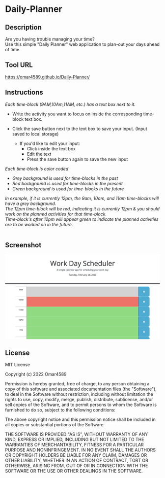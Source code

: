 # Daily-Planner

## Description

Are you having trouble managing your time?<br>
Use this simple "Daily Planner" web application to plan-out your days ahead of time.

## Tool URL

https://omar4589.github.io/Daily-Planner/

## Instructions

_Each time-block (9AM,10Am,11AM, etc.) has a text box next to it._

- Write the activity you want to focus on inside the corresponding time-block text box.

- Click the save button next to the text box to save your input. (Input saved to local storage)
  - If you'd like to edit your input:
    - Click inside the text box
    - Edit the text
    - Press the save button again to save the new input

_Each time-block is color coded_<br>

- _Grey background is used for time-blocks in the past_<br>
- _Red background is used for time-blocks in the present_<br>
- _Green background is used for time-blocks in the future_<br>

_In example, if it is currently 12pm, the 9am, 10am, and 11am time-blocks will have a grey background._<br>
_The 12pm time-block will be red, indicating it is currently 12pm & you should work on the planned activities for that time-block._<br>
_Time-block's after 12pm will appear green to indicate the planned activities are to be worked on in the future._<br>
<br>

## Screenshot

<img src="./assets/DailyPlannerScreenshot.png">  
    
## License
   
MIT License

Copyright (c) 2022 Omar4589

Permission is hereby granted, free of charge, to any person obtaining a copy
of this software and associated documentation files (the "Software"), to deal
in the Software without restriction, including without limitation the rights
to use, copy, modify, merge, publish, distribute, sublicense, and/or sell
copies of the Software, and to permit persons to whom the Software is
furnished to do so, subject to the following conditions:

The above copyright notice and this permission notice shall be included in all
copies or substantial portions of the Software.

THE SOFTWARE IS PROVIDED "AS IS", WITHOUT WARRANTY OF ANY KIND, EXPRESS OR
IMPLIED, INCLUDING BUT NOT LIMITED TO THE WARRANTIES OF MERCHANTABILITY,
FITNESS FOR A PARTICULAR PURPOSE AND NONINFRINGEMENT. IN NO EVENT SHALL THE
AUTHORS OR COPYRIGHT HOLDERS BE LIABLE FOR ANY CLAIM, DAMAGES OR OTHER
LIABILITY, WHETHER IN AN ACTION OF CONTRACT, TORT OR OTHERWISE, ARISING FROM,
OUT OF OR IN CONNECTION WITH THE SOFTWARE OR THE USE OR OTHER DEALINGS IN THE
SOFTWARE.
